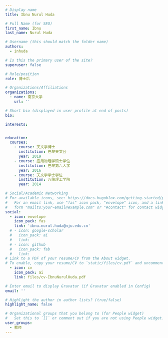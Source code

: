 ```yaml
---
# Display name
title: Ibnu Nurul Huda

# Full Name (for SEO)
first_name: Ibnu
last_name: Nurul Huda

# Username (this should match the folder name)
authors:
  - inhuda

# Is this the primary user of the site?
superuser: false

# Role/position
role: 博士后

# Organizations/Affiliations
organizations:
  - name: 南京大学
    url: ''

# Short bio (displayed in user profile at end of posts)
bio: 

interests:


education:
  courses:
    - course: 天文学博士
      institution: 巴黎天文台
      year: 2019
    - course: 应用物理学硕士学位
      institution: 巴黎第六大学
      year: 2016
    - course: 天文学学士学位
      institution: 万隆理工学院
      year: 2014

# Social/Academic Networking
# For available icons, see: https://docs.hugoblox.com/getting-started/page-builder/#icons
#   For an email link, use "fas" icon pack, "envelope" icon, and a link in the
#   form "mailto:your-email@example.com" or "#contact" for contact widget.
social:
  - icon: envelope
    icon_pack: fas
    link: 'ibnu.nurul.huda@nju.edu.cn'
  # - icon: google-scholar
  #   icon_pack: ai
  #   link: 
  # - icon: github
  #   icon_pack: fab
  #   link: 
# Link to a PDF of your resume/CV from the About widget.
# To enable, copy your resume/CV to `static/files/cv.pdf` and uncomment the lines below.
  - icon: cv
    icon_pack: ai
    link: files/cv-IbnuNurulHuda.pdf

# Enter email to display Gravatar (if Gravatar enabled in Config)
email: ''

# Highlight the author in author lists? (true/false)
highlight_name: false

# Organizational groups that you belong to (for People widget)
#   Set this to `[]` or comment out if you are not using People widget.
user_groups:
  - 教师
---
```


